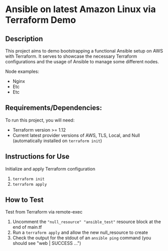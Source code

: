 # Ansible on latest Amazon Linux via Terraform Demo

## Description

This project aims to demo bootstrapping a functional Ansible setup on AWS with Terraform.
It serves to showcase the necessary Terraform configurations and the usage of Ansible to manage some different nodes.

Node examples:

- Nginx
- Etc
- Etc

## Requirements/Dependencies:

To run this project, you will need:

- Terraform version >= 1.12
- Current latest provider versions of AWS, TLS, Local, and Null (automatically installed on `terraform init`)

## Instructions for Use

Initialize and apply Terraform configuration

1. `terraform init`
2. `terraform apply`

## How to Test

Test from Terraform via remote-exec

1. Uncomment the `"null_resource" "ansible_test"` resource block at the end of main.tf
2. Run a `terraform apply` and allow the new null_resource to create
3. Check the output for the stdout of an `ansible ping` command (you should see "web | SUCCESS ...")
